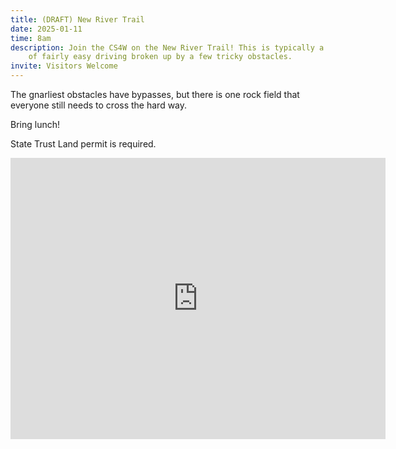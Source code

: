 ```yaml
---
title: (DRAFT) New River Trail
date: 2025-01-11
time: 8am
description: Join the CS4W on the New River Trail! This is typically a long day
    of fairly easy driving broken up by a few tricky obstacles.
invite: Visitors Welcome
---
```


The gnarliest obstacles have bypasses, but there is one rock field that everyone
still needs to cross the hard way.

Bring lunch!

State Trust Land permit is required.

<iframe src="https://www.google.com/maps/embed?pb=!1m18!1m12!1m3!1d125344.61279910628!2d-112.17917022456054!3d34.35537012313323!2m3!1f0!2f0!3f0!3m2!1i1024!2i768!4f13.1!3m3!1m2!1s0x872cefbb0600e94b%3A0xf4ecf182d013b0b1!2sLove&#39;s%20Travel%20Stop!5e0!3m2!1sen!2sus!4v1735855661425!5m2!1sen!2sus" width="600" height="450" style="border:0;" allowfullscreen="" loading="lazy" referrerpolicy="no-referrer-when-downgrade"></iframe>

